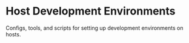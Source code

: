 # Host Development Environments
Configs, tools, and scripts for setting up development environments on hosts.